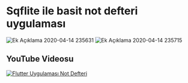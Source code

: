 # Sqflite ile basit not defteri uygulaması

![Ek Açıklama 2020-04-14 235631](https://user-images.githubusercontent.com/53625738/79274404-3614db80-7ead-11ea-88d9-d7651943a01b.png)
![Ek Açıklama 2020-04-14 235715](https://user-images.githubusercontent.com/53625738/79274422-3ca35300-7ead-11ea-9c5b-93bfaafae789.png)

## YouTube Videosu
[![Flutter Uygulaması Not Defteri](http://i3.ytimg.com/vi/5JoaA7-UuCY/maxresdefault.jpg)](https://www.youtube.com/watch?v=5JoaA7-UuCY "Flutter Uygulaması - Not Defteri")
